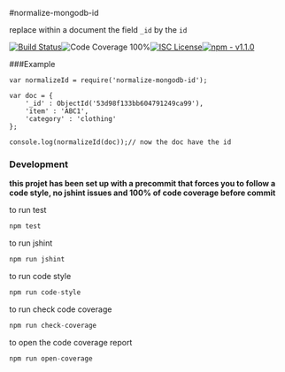 #normalize-mongodb-id

replace within a document the field `_id` by the `id`

[![Build Status](https://img.shields.io/badge/build-passing-brightgreen.svg?style=flat-square)](https://travis-ci.org/joaquimserafim/normalize-mongodb-id)![Code Coverage 100%](https://img.shields.io/badge/code%20coverage-100%25-green.svg?style=flat-square)[![ISC License](https://img.shields.io/badge/license-ISC-blue.svg?style=flat-square)](https://github.com/joaquimserafim/normalize-mongodb-id/blob/master/LICENSE)[![npm - v1.1.0](https://img.shields.io/badge/npm-v1.1.0-blue.svg?style=flat-square)](https://www.npmjs.com/package/normalize-mongodb-id)

###Example

    var normalizeId = require('normalize-mongodb-id');

    var doc = {
        '_id' : ObjectId('53d98f133bb604791249ca99'),
        'item' : 'ABC1',
        'category' : 'clothing'
    };

    console.log(normalizeId(doc));// now the doc have the id


### Development

**this projet has been set up with a precommit that forces you to follow a code style, no jshint issues and 100% of code coverage before commit**

to run test
``` js
npm test
```

to run jshint
``` js
npm run jshint
```

to run code style
``` js
npm run code-style
```

to run check code coverage
``` js
npm run check-coverage
```

to open the code coverage report
``` js
npm run open-coverage
```
